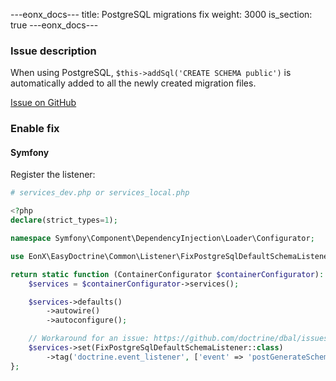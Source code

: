 ---eonx_docs---
title: PostgreSQL migrations fix
weight: 3000
is_section: true
---eonx_docs---

### Issue description

When using PostgreSQL, `$this->addSql('CREATE SCHEMA public')` is automatically added to all the newly created migration files.

[Issue on GitHub][1]

### Enable fix

#### Symfony

Register the listener:

```php
# services_dev.php or services_local.php

<?php
declare(strict_types=1);

namespace Symfony\Component\DependencyInjection\Loader\Configurator;

use EonX\EasyDoctrine\Common\Listener\FixPostgreSqlDefaultSchemaListener;

return static function (ContainerConfigurator $containerConfigurator): void {
    $services = $containerConfigurator->services();

    $services->defaults()
        ->autowire()
        ->autoconfigure();

    // Workaround for an issue: https://github.com/doctrine/dbal/issues/1110
    $services->set(FixPostgreSqlDefaultSchemaListener::class)
        ->tag('doctrine.event_listener', ['event' => 'postGenerateSchema']);
};

```

[1]: https://github.com/doctrine/dbal/issues/1110
